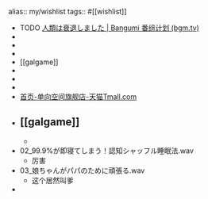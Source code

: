 alias:: my/wishlist
tags:: #[[wishlist]]

- TODO [人類は衰退しました | Bangumi 番组计划 (bgm.tv)](https://bgm.tv/subject/26449)
-
-
-
- [[galgame]]
-
-
-
- [首页-单向空间旗舰店-天猫Tmall.com](https://owspace.tmall.com/)
- ## [[galgame]]
  -
- 02_99.9%が即寝てしまう！認知シャッフル睡眠法.wav
  - 厉害
- 03_娘ちゃんがパパのために頑張る.wav
  - 这个居然叫爹
-